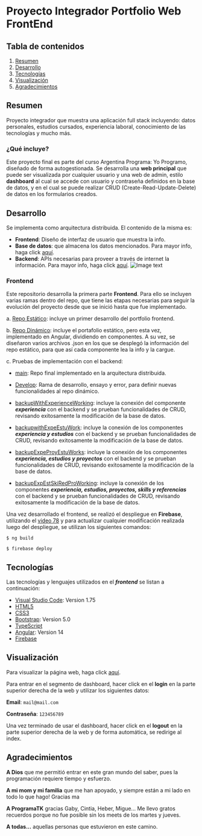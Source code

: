 # Proyecto Integrador Portfolio Web FrontEnd
## Tabla de contenidos
1. [Resumen](#resumen)
2. [Desarrollo](#desarrollo)
3. [Tecnologías](#tecnologias)
4. [Visualización](#visualizacion)
5. [Agradecimientos](#agradecimientos)



## Resumen

Proyecto integrador que muestra una aplicación full stack incluyendo: datos personales, estudios cursados, experiencia laboral, conocimiento de las tecnologías y mucho más.


### ¿Qué incluye?

Este proyecto final es parte del curso Argentina Programa: Yo Programo, diseñado de forma autogestionada.
Se desarrolla una **web principal** que puede ser visualizada por cualquier usuario y una web de admin, estilo **dashboard** al cual se accede con usuario y contraseña definidos en la base de datos, y en el cual se puede realizar CRUD (Create-Read-Update-Delete) de datos en los formularios creados.



## Desarrollo

Se implementa como arquitectura distribuida. El contenido de la misma es:
 * **Frontend**: Diseño de interfaz de usuario que muestra la info.
 * **Base de datos**: que almacena los datos mencionados. Para mayor info, haga click [aquí](https://github.com/mariemelendez88/PortfolioDatabase).
 * **Backend**: APIs necesarias para proveer a través de internet la información. Para mayor info, haga click [aquí](https://github.com/mariemelendez88/PortfolioBackEnd).
![Image text](https://i.ibb.co/LYPRjwG/Arquitectura.png)


### Frontend

Este repositorio desarrolla la primera parte **Frontend**.
Para ello se incluyen varias ramas dentro del repo, que tiene las etapas necesarias para seguir la evolución del proyecto desde que se inició hasta que fue implementado.

a. [Repo Estático](https://github.com/mariemelendez88/PortfolioFrontEnd/tree/RepoEstatico): incluye un primer desarrollo del portfolio frontend. 

b. [Repo Dinámico](https://github.com/mariemelendez88/PortfolioFrontEnd/tree/RepoDinamico): incluye el portafolio estático, pero esta vez, implementado en Angular, dividiendo en componentes. A su vez, se diseñaron varios archivos .json en los que se desplegó la información del repo estático, para que así cada componente lea la info y la cargue.

c. Pruebas de implementación con el backend:

* [main](https://github.com/mariemelendez88/PortfolioFrontEnd): Repo final implementado en la arquitectura distribuida.

* [Develop](https://github.com/mariemelendez88/PortfolioFrontEnd/tree/develop): Rama de desarrollo, ensayo y error, para definir nuevas funcionalidades al repo dinámico.

* [backupWithExperienceWorking](https://github.com/mariemelendez88/PortfolioFrontEnd/tree/backupWithExperienceWorking): incluye la conexión del componente ***experiencia*** con el backend y se prueban funcionalidades de CRUD, revisando exitosamente la modificación de la base de datos.

* [backupwithExpeEstuWork](https://github.com/mariemelendez88/PortfolioFrontEnd/tree/backupwithExpeEstuWork): incluye la conexión de los componentes ***experiencia y estudios*** con el backend y se prueban funcionalidades de CRUD, revisando exitosamente la modificación de la base de datos.

* [backupExpeProyEstuWorks](https://github.com/mariemelendez88/PortfolioFrontEnd/tree/backupExpeProyEstuWorks): incluye la conexión de los componentes ***experiencia, estudios y proyectos*** con el backend y se prueban funcionalidades de CRUD, revisando exitosamente la modificación de la base de datos.

* [backupExpEstSkiRedProWorking](https://github.com/mariemelendez88/PortfolioFrontEnd/tree/backupExpEstSkiRedProWorking): incluye la conexión de los componentes ***experiencia, estudios, proyectos, skills y referencias*** con el backend y se prueban funcionalidades de CRUD, revisando exitosamente la modificación de la base de datos.

Una vez desarrollado el frontend, se realizó el despliegue en **Firebase**, utilizando el [video 78](https://www.youtube.com/watch?v=mKqndHmy5v8&list=PL1oXSbt2OIbGud1tuMPMZrkXZSDifUcEU&index=78) y para actualizar cualquier modificación realizada luego del despliegue, se utilizan los siguientes comandos:

```$ ng build```

```$ firebase deploy```


## Tecnologías

Las tecnologías y lenguajes utilizados en el ***frontend*** se listan a continuación:
* [Visual Studio Code](https://code.visualstudio.com/): Version 1.75
* [HTML5](https://developer.mozilla.org/es/docs/Web/HTML)
* [CSS3](https://developer.mozilla.org/es/docs/Web/CSS)
* [Bootstrap](https://getbootstrap.com/docs/5.0/getting-started/introduction/): Version 5.0
* [TypeScript](https://www.typescriptlang.org/)
* [Angular](https://angular.io/): Version 14
* [Firebase](https://firebase.google.com/)


## Visualización

Para visualizar la página web, haga click [aquí](https://portfoliofrontend-mariem.web.app/index).

Para entrar en el segmento de dashboard, hacer click en el **login** en la parte superior derecha de la web y utilizar los siguientes datos:


**Email**: ```mail@mail.com```

**Contraseña**:  ```123456789```

Una vez terminado de usar el dashboard, hacer click en el **logout** en la parte superior derecha de la web y de forma automática, se redirige al index.


## Agradecimientos
**A Dios** que me permitió entrar en este gran mundo del saber, pues la programación requiere tiempo y esfuerzo.

**A mi mom y mi familia** que me han apoyado, y siempre están a mi lado en todo lo que hago! Gracias ma

**A ProgramaTK** gracias Gaby, Cintia, Heber, Migue... Me llevo gratos recuerdos porque no fue posible sin los meets de los martes y jueves.

**A todas...** aquellas personas que estuvieron en este camino.
